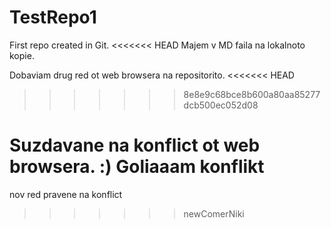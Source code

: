 # TestRepo1
First repo created  in Git.
<<<<<<< HEAD
Majem v MD faila na lokalnoto kopie.

Dobaviam drug red ot web browsera na repositorito.
<<<<<<< HEAD
>>>>>>> 8e8e9c68bce8b600a80aa85277dcb500ec052d08

Suzdavane na konflict ot web browsera. :) Goliaaam konflikt
=======


nov red pravene na konflict
>>>>>>> newComerNiki

